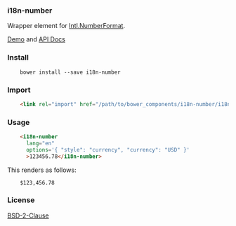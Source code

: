 ### i18n-number

Wrapper element for [Intl.NumberFormat](https://developer.mozilla.org/en-US/docs/Web/JavaScript/Reference/Global_Objects/NumberFormat).

[Demo](http://t2ym.github.io/i18n-number/components/i18n-number/demo) and [API Docs](http://t2ym.github.io/i18n-number/components/i18n-number/)

### Install

```
    bower install --save i18n-number
```

### Import

```html
    <link rel="import" href="/path/to/bower_components/i18n-number/i18n-number.html">
```

### Usage

```html
    <i18n-number 
      lang="en"
      options='{ "style": "currency", "currency": "USD" }' 
      >123456.78</i18n-number>
```

This renders as follows:

```
    $123,456.78
```

### License

[BSD-2-Clause](https://github.com/t2ym/i18n-number/blob/master/LICENSE.md)